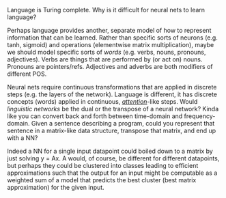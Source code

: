 Language is Turing complete.  Why is it difficult for neural nets to learn language?

Perhaps language provides another, separate model of how to represent information that can be learned.  Rather than specific sorts of neurons (e.g. tanh, sigmoid) and operations (elementwise matrix multiplication), maybe we should model specific sorts of *words* (e.g. verbs, nouns, pronouns, adjectives).  Verbs are things that are performed by (or act on) nouns.  Pronouns are pointers/refs.  Adjectives and adverbs are both modifiers of different POS.

Neural nets require continuous transformations that are applied in discrete steps (e.g. the layers of the network).  Language is different, it has discrete concepts (words) applied in continuous, *[attention](http://www.wildml.com/2016/01/attention-and-memory-in-deep-learning-and-nlp/)*-like steps.  Would *linguistic networks* be the dual or the transpose of a neural network?  Kinda like you can convert back and forth between time-domain and frequency-domain.  Given a sentence describing a program, could you represent that sentence in a matrix-like data structure, transpose that matrix, and end up with a NN?

Indeed a NN for a single input datapoint could boiled down to a matrix by just solving y = Ax.  A would, of course, be different for different datapoints, but perhaps they could be clustered into classes leading to efficient approximations such that the output for an input might be computable as a weighted sum of a model that predicts the best cluster (best matrix approximation) for the given input.